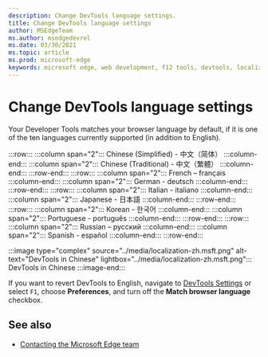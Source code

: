 ```yaml
---
description: Change DevTools language settings.
title: Change DevTools language settings
author: MSEdgeTeam
ms.author: msedgedevrel
ms.date: 03/30/2021
ms.topic: article
ms.prod: microsoft-edge
keywords: microsoft edge, web development, f12 tools, devtools, localization, loc, language
---
```

# Change DevTools language settings

Your Developer Tools matches your browser language by default, if it is one of the ten languages currently supported \(in addition to English\).

:::row:::
   :::column span="2":::
      Chinese \(Simplified\) - &#20013;&#25991;&#65288;&#31616;&#20307;&#65289;
   :::column-end:::
   :::column span="2":::
      Chinese \(Traditional\) - &#20013;&#25991;&#65288;&#32321;&#39636;&#65289;
   :::column-end:::
:::row-end:::
:::row:::
   :::column span="2":::
      French – fran&#231;ais
   :::column-end:::
   :::column span="2":::
      German - deutsch
   :::column-end:::
:::row-end:::
:::row:::
   :::column span="2":::
      Italian - italiano
   :::column-end:::
   :::column span="2":::
      Japanese - &#26085;&#26412;&#35486;
   :::column-end:::
:::row-end:::
:::row:::
   :::column span="2":::
      Korean - &#54620;&#44397;&#50612;
   :::column-end:::
   :::column span="2":::
      Portuguese - portugu&#234;s
   :::column-end:::
:::row-end:::
:::row:::
   :::column span="2":::
      Russian – &#1088;&#1091;&#1089;&#1089;&#1082;&#1080;&#1081;
   :::column-end:::
   :::column span="2":::
      Spanish - espa&#241;ol
   :::column-end:::
:::row-end:::

:::image type="complex" source="../media/localization-zh.msft.png" alt-text="DevTools in Chinese" lightbox="../media/localization-zh.msft.png":::
   DevTools in Chinese
:::image-end:::

If you want to revert DevTools to English, navigate to [DevTools Settings][DevtoolsCustomizeIndexSettings] or select `F1`, choose **Preferences**, and turn off the **Match browser language** checkbox.


<!-- ====================================================================== -->
## See also

*  [Contacting the Microsoft Edge team][Contact]


<!-- ====================================================================== -->
<!-- links -->
[Contact]: ../../contact.md "Contacting the Microsoft Edge team | Microsoft Edge Developer documentation"
[DevtoolsCustomizeIndexSettings]: ./index.md#settings "Settings - Customize Microsoft Edge DevTools | Microsoft Docs"
